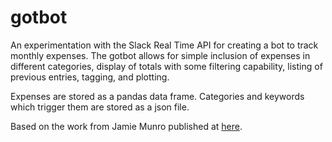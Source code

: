 # gotbot

An experimentation with the Slack Real Time API for creating a bot to track monthly expenses. The gotbot allows for simple inclusion of expenses in different categories, display of totals with some filtering capability, listing of previous entries, tagging, and plotting. 

Expenses are stored as a pandas data frame. Categories and keywords which trigger them are stored as a json file.

Based on the work from Jamie Munro published at <a href = https://code.tutsplus.com/articles/building-a-slack-bot-using-python--cms-29668>here</a>.
